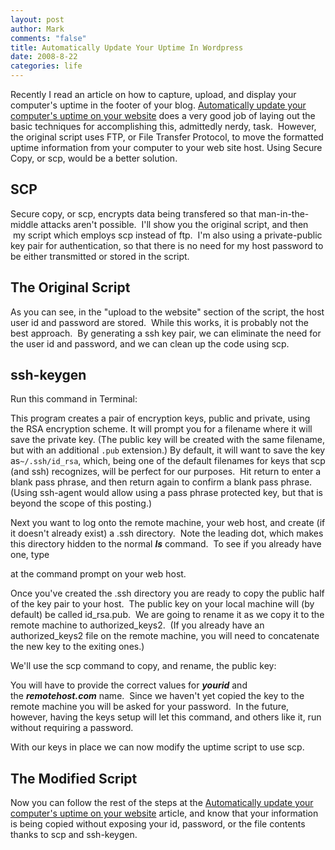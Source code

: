 ```yaml
--- 
layout: post
author: Mark
comments: "false"
title: Automatically Update Your Uptime In Wordpress
date: 2008-8-22
categories: life
---
```

Recently I read an article on how to capture, upload, and display your computer's uptime in the footer of your blog. <a title="Automatically update your computer's uptime on your website" href="http://www.wesg.ca/2008/06/automatically-update-your-computers-uptime-on-your-website/">Automatically update your computer's uptime on your website</a> does a very good job of laying out the basic techniques for accomplishing this, admittedly nerdy, task.  However, the original script uses FTP, or File Transfer Protocol, to move the formatted uptime information from your computer to your web site host. Using Secure Copy, or scp, would be a better solution.
## SCP
Secure copy, or scp, encrypts data being transfered so that man-in-the-middle attacks aren't possible.  I'll show you the original script, and then  my script which employs scp instead of ftp.  I'm also using a private-public key pair for authentication, so that there is no need for my host password to be either transmitted or stored in the script.
## The Original Script

As you can see, in the "upload to the website" section of the script, the host user id and password are stored.  While this works, it is probably not the best approach.  By generating a ssh key pair, we can eliminate the need for the user id and password, and we can clean up the code using scp.
## ssh-keygen
Run this command in Terminal:

This program creates a pair of encryption keys, public and private, using the RSA encryption scheme. It will prompt you for a filename where it will save the private key. (The public key will be created with the same filename, but with an additional `.pub` extension.) By default, it will want to save the key as`~/.ssh/id_rsa`, which, being one of the default filenames for keys that scp (and ssh) recognizes, will be perfect for our purposes.  Hit return to enter a blank pass phrase, and then return again to confirm a blank pass phrase. (Using ssh-agent would allow using a pass phrase protected key, but that is beyond the scope of this posting.)

Next you want to log onto the remote machine, your web host, and create (if it doesn't already exist) a .ssh directory.  Note the leading dot, which makes this directory hidden to the normal <strong><em>ls</em></strong> command.  To see if you already have one, type

at the command prompt on your web host. 

Once you've created the .ssh directory you are ready to copy the public half of the key pair to your host.  The public key on your local machine will (by default) be called id_rsa.pub.  We are going to rename it as we copy it to the remote machine to authorized_keys2.  (If you already have an authorized_keys2 file on the remote machine, you will need to concatenate the new key to the exiting ones.)

We'll use the scp command to copy, and rename, the public key:

You will have to provide the correct values for <strong><em>yourid</em></strong> and the <strong><em>remotehost.com</em></strong> name.  Since we haven't yet copied the key to the remote machine you will be asked for your password.  In the future, however, having the keys setup will let this command, and others like it, run without requiring a password.

With our keys in place we can now modify the uptime script to use scp.  
## The Modified Script

Now you can follow the rest of the steps at the <a title="Automatically update your computer's uptime on your website" href="http://www.wesg.ca/2008/06/automatically-update-your-computers-uptime-on-your-website/">Automatically update your computer's uptime on your website</a> article, and know that your information is being copied without exposing your id, password, or the file contents thanks to scp and ssh-keygen.
